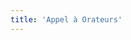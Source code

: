 ```yaml
---
title: 'Appel à Orateurs'
---
```



<!--
<b>L'Appel à Orateurs est clos</b>
-->

<!--
<h3><b>Prolongation Date limite des propositions.</b></h3>
<p>
La date limite de réception des propositions a été repoussée au 2 mars 2018 à 23h59 CEST
</p>
-->


<!--

## Appel à Oratrices et Orateurs

![](img/audience.jpg)

Le PG Day France est la conférence annuelle de la communauté francophone de PostgreSQL.

Cette année, l’événement aura lieu les 21 et 22 juin à Montpellier. En raison des incertitudes liées à la situation
sanitaire, nous pourrions être amenés à adapter le format de la conférence. Mais bien sûr nous vous tiendrons informés
régulièrement.

Retrouvez plus d'informations sur le site de l’événement : [https://www.pgday.fr](https://www.pgday.fr)

Vous êtes expert.e sur un domaine lié aux bases de données libres ? \\
Vous avez utilisé PostgreSQL dans un contexte spécifique (gros volumes, forte charge, client reconnu, projet innovant, etc.) ? \\
Vous participez à un projet libre lié à PostgreSQL ?

Alors, n'hésitez pas à proposer une présentation !

Pour l’édition 2022, les thèmes particulièrement mis en lumière sont les suivants :

  * Big Data ;
  * Data Mining / Exploration de Données ;
  * Études de cas / témoignages ;
  * Administration de bases volumineuses ;
  * Industrialisation (tests de performances, matériel, déploiements, etc.) ;
  * Entrepôts de données et systèmes décisionnels ;
  * Systèmes d'Information Géographiques.

Cette liste n'est pas exhaustive. Il est possible de proposer d'autres sujets liés à PostgreSQL.

La conférence PG Day France est à destination des professionnels, notamment les directeurs informatiques, les décideurs, les chefs de projets, les administrateurs de bases de données, les développeurs, les administrateurs systèmes et toutes les personnes travaillant avec un système de gestion de bases de données.

Pour soumettre une intervention, il vous suffit d'envoyer un e-mail à l'adresse [contact@pgday.fr](mailto:contact@pgday.fr), en précisant les éléments suivants :

  * vos nom et prénom ;
  * votre société/employeur ;
  * une bio succincte (300 caractères max.) ;
  * votre compte twitter (optionnel) ;
  * le titre de votre intervention ;
  * la durée de votre intervention (30 ou 45 minutes, questions comprises) ;
  * une description courte (200 caractères max.) ;
  * une description longue (700 caractères max.) ;
  * une photo (200×200 pixels minimum).

Les présentations devront être **en français** et disponibles sous licence libre. Les interventions pourront faire l'objet d'une captation audio/vidéo et d'une diffusion en direct ou en différé sur internet. Les présentations devront être transmises à l'équipe organisatrice au plus tard le jour J et dans un format standard ( PDF, HTML, etc. ).

La date limite de réception des propositions est fixée au 29 avril 2022 à 23h59 CEST.

Le comité de sélection étudiera toutes les propositions valides. Le choix des interventions sera basé sur la présentation de la soumission, son intérêt pour une audience professionnelle, ainsi que la cohérence du programme de la journée. La décision du comité de sélection sera finale et sans appel.

Le comité de sélection est composé de : Stefan Fercot (EDB), Maxime Longuet (Itika), Laura Ricci (Dalibo), Jean-Marie Arsac (Azimut) et Stéphane Tachoires (Air France).

Les orateurs sélectionnés seront avertis par e-mail avant le 6 mai 2022.

Pour toute question à propos de cet appel à orateurs et du PG Day France en général, vous pouvez envoyer un message à l'adresse : [contact@pgday.fr](mailto:contact@pgday.fr).
-->


